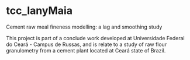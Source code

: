 # tcc_IanyMaia
Cement raw meal fineness  modelling: a lag and smoothing study

This project is part of a conclude work developed at Universidade Federal do Ceará - Campus de Russas, and is relate to a study of raw flour granulometry from a cement plant located at Ceará state of Brazil. 



